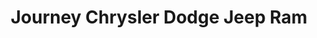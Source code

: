 ---
title: "Journey Chrysler Dodge Jeep Ram"
url: /port-coquitlam/journey-chrysler-dodge-jeep-ram/
shop: Autohaus
---